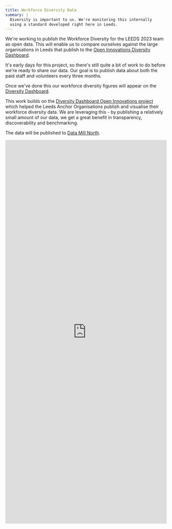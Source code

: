 ```yaml
---
title: Workforce Diversity Data
summary: |
  Diversity is important to us. We're monitoring this internally
  using a standard developed right here in Leeds.
---
```


We're working to publish the Workforce Diversity for the LEEDS 2023 team as open data.
This will enable us to compare ourselves against the large organisations in Leeds that
publish to the [Open Innovations Diversity Dashboard][DASHBOARD].

It's early days for this project, so there's still quite a bit of work to do before we're
ready to share our data.
Our goal is to publish data about both the paid staff and volunteers every three months.

Once we've done this our workforce diversity figures will appear on the
[Diversity Dashboard][DASHBOARD].

This work builds on the [Diversity Dashboard Open Innovations project][OI-DIVERSITY-HUB]
which helped the Leeds Anchor Organisations publish and visualise their workforce diversity data.
We are leveraging this - by publishing a relatively small amount of our data,
we get a great benefit in transparency, discoverability and benchmarking.

The data will be published to [Data Mill North][DATAMILLNORTH].

<html>
  <style>
    iframe {
      border: 0;
      width: 100%;
      box-sizing: border-box;
    }
  </style>
  <iframe src="https://open-innovations.github.io/diversity-data/leeds-city-region/?headless=true" height="1200"></iframe>
</html>

[DASHBOARD]: https://open-innovations.github.io/diversity-data/leeds-city-region/
[OI-DIVERSITY-HUB]: https://open-innovations.org/projects/diversity/#diversity-dashboard
[DATAMILLNORTH]: https://datamillnorth.org